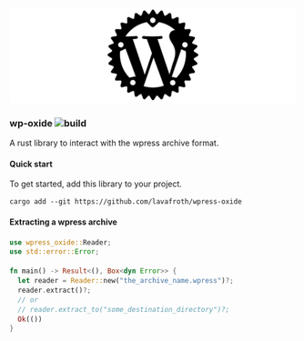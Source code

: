 ![](assets/wpress-oxide.png)

### wp-oxide ![build](https://github.com/lavafroth/wpress-oxide/actions/workflows/rust.yml/badge.svg)

A rust library to interact with the wpress archive format.

#### Quick start

To get started, add this library to your project.

```
cargo add --git https://github.com/lavafroth/wpress-oxide
```

#### Extracting a wpress archive

```rust
use wpress_oxide::Reader;
use std::error::Error;

fn main() -> Result<(), Box<dyn Error>> {
  let reader = Reader::new("the_archive_name.wpress")?;
  reader.extract()?;
  // or
  // reader.extract_to("some_destination_directory")?;
  Ok(())
}
```
